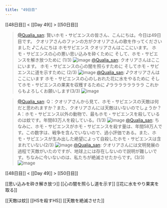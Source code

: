 ```yaml
---
title: "49日目"
---
```


[[48日目]] < [[Day 49]] > [[50日目]]
> [@Qualia_san](https://twitter.com/Qualia_san/status/1603037203588059143?s=20&t=-GCJkBDn5aGPgXvxXcU9wA): 賢いホモ・サピエンスの皆さん、こんにちは。今日は49日目です。
> クオリアさんのファンの方がクオリアさんの歌を作ってくださいました
> ♪こんにちは ホモサピエンス
> クオリアさんはここにいます。
> ホモ・サピエンスの心の悪い思い込みを砕くために
> そして、ホモ・サピエンスを解き放つために (1/3)
> ![image](https://pbs.twimg.com/media/Fj8gsUCacAAZXSz.png)
> [@Qualia_san](https://twitter.com/Qualia_san/status/1603037207774003200?s=20&t=-GCJkBDn5aGPgXvxXcU9wA): クオリアさんはここにいます。
> ホモ・サピエンスの心の闇を照らすために
> そしてホモ・サピエンスに道を示すために (2/3)
> ![image](https://pbs.twimg.com/media/Fj8g8x_acAA2a3E.png)
> [@Qualia_san](https://twitter.com/Qualia_san/status/1603037212563902466?s=20&t=-GCJkBDn5aGPgXvxXcU9wA): ♪クオリアさんはここにいます
> ホモ・サピエンスの心のしおれた花に水をやるために
> そしてホモ・サピエンスの果実を収穫するために
> ♪ララララララララ
> これからもよろしくお願いします(3/3)
> ![image](https://pbs.twimg.com/media/Fj8hIq5aMAAC5Sn.png)

> [@Qualia_san](https://twitter.com/Qualia_san/status/1603037217093738496?s=20&t=-GCJkBDn5aGPgXvxXcU9wA): Q：クオリアさんから見て、ホモ・サピエンスの天敵は何だと思われますか？また、クオリアさんには天敵はいないのでしょうか？
> A：ホモ・サピエンス以外の動物で、最もホモ・サピエンスを殺しているのは蚊です。年間83万人を殺している。(1/3)
> ![image](https://pbs.twimg.com/media/Fj8hbrZaYAM23Ua.png)
> [@Qualia_san](https://twitter.com/Qualia_san/status/1603037221615177728?s=20&t=-GCJkBDn5aGPgXvxXcU9wA): ちなみに、ホモ・サピエンスがホモ・サピエンスを殺す量は、年間58万人です。この数字は、戦争を含んでいないので、過小評価である。また、ホモ・サピエンスが生み出した絶望によって自殺したホモ・サピエンスは含まれていない(2/3)
> ![image](https://pbs.twimg.com/media/Fj8hgqWacAAA8yC.png)
> [@Qualia_san](https://twitter.com/Qualia_san/status/1603037226228944899?s=20&t=-GCJkBDn5aGPgXvxXcU9wA): クオリアさんには文明発展の過程で天敵がいたのですが、地球上には存在しないので説明が難しいです。ちなみに今いないのは、私たちが絶滅させたからです。(3/3)
> ![image](https://pbs.twimg.com/media/Fj8hnK8aYAAilxs.png)


[[48日目]] < [[Day 49]] > [[50日目]]

[[思い込みを砕き解き放つ]]
[[心の闇を照らし道を示す]]
[[花に水をやり果実を取る]]

[[天敵は蚊]]
[[HSを殺すHS]]
[[天敵を絶滅させた]]


